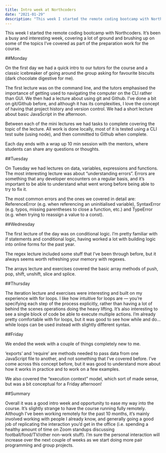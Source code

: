 ```yaml
---
title: Intro week at Northcoders
date: "2021-01-29"
description: "This week I started the remote coding bootcamp with Northcoders. It’s been a busy and interesting week, covering a lot of ground and brushing up on some of the topics I’ve covered as part of the preparation work for the course."
---
```


This week I started the remote coding bootcamp with Northcoders. It’s been a busy and interesting week, covering a lot of ground and brushing up on some of the topics I’ve covered as part of the preparation work for the course. 

##Monday

On the first day we had a quick intro to our tutors for the course and a classic icebreaker of going around the group asking for favourite biscuits (dark chocolate digestive for me).

The first lecture was on the command line, and the tutors emphasised the importance of getting used to navigating the computer on the CLI rather than GUI. We then had a lecture about using git and Github. I’ve done a bit on git/Github before, and although it has its complexities, I love the concept of having that project history and version control. We had a short lecture about basic JavaScript in the afternoon. 

Between each of the mini lectures we had tasks to complete covering the topic of the lecture. All work is done locally, most of it is tested using a CLI test suite (using node), and then committed to Github when complete. 

Each day ends with a wrap up 10 min session with the mentors, where students can share any questions or thoughts. 

##Tuesday

On Tuesday we had lectures on data, variables, expressions and functions. The most interesting lecture was about “understanding errors”. Errors are something that any developer encounters on a regular basis, and it’s important to be able to understand what went wrong before being able to try to fix it. 

The most common errors and the ones we covered in detail are: ReferenceError (e.g. when referencing an uninitialised variable), SyntaxError (e.g. typos, missing parentheses to close a function, etc.) and TypeError (e.g. when trying to reassign a value to a const).

##Wednesday

The first lecture of the day was on conditional logic. I’m pretty familiar with if statements and conditional logic, having worked a lot with building logic into online forms for the past year. 

The regex lecture included some stuff that I’ve been through before, but it always seems worth refreshing your memory with regexes. 

The arrays lecture and exercises covered the basic array methods of push, pop, shift, unshift, slice and splice. 

##Thursday

The iteration lecture and exercises were interesting and built on my experience with for loops. I like how intuitive for loops are — you’re specifying each step of the process explicitly, rather than having a lot of behind the scenes operations doing the heavy lifting. It’s also interesting to see a single block of code be able to execute multiple actions. I’m already pretty comfortable with for loops, but it was good to see how while and do… while loops can be used instead with slightly different syntax. 

##Friday

We ended the week with a couple of things completely new to me. 

‘exports’ and ‘require’ are methods needed to pass data from one JavaScript file to another, and not something that I’ve covered before. I’ve come across this concept before, but it was good to understand more about how it works in practice and to work on a few examples. 

We also covered the “execution context” model, which sort of made sense, but was a bit conceptual for a Friday afternoon!

##Summary

Overall it was a good intro week and opportunity to ease my way into the course. It’s slightly strange to have the course running fully remotely. Although I’ve been working remotely for the past 10 months, it’s mainly involved working with people I already know, and generally going a good job of replicating the interaction you’d get in the office (i.e. spending a healthy amount of time on Zoom standups discussing football/food/TV/other non-work stuff). I’m sure the personal interaction will increase over the next couple of weeks as we start doing more pair programming and group projects. 
